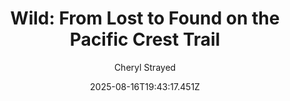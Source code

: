 ---
title: "Wild: From Lost to Found on the Pacific Crest Trail"
date: "2025-08-16T19:43:17.451Z"
author: "Cheryl Strayed"
read_year: "NO"
recommendation: '3'
url: /bookshelf/wild-from-lost-to-found-on-the-pacific-crest-trail
---